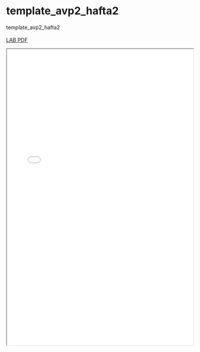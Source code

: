 # template_avp2_hafta2
template_avp2_hafta2 <br>
<br>
[LAB PDF](hafta2_lab_bilgi.pdf)

<iframe width="100%" height="800" src="hafta2_lab_bilgi.htm">
